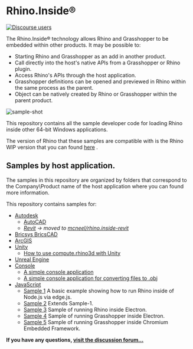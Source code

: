 # Rhino.Inside®

[![Discourse users](https://img.shields.io/discourse/https/discourse.mcneel.com/users.svg)](https://discourse.mcneel.com/c/serengeti/inside)


The Rhino.Inside® technology allows Rhino and Grasshopper to be embedded within other products.  It may be possible to:

* Starting Rhino and Grasshopper as an add in another product.
* Call directly into the host's native APIs from a Grasshopper or Rhino plugin.
* Access Rhino's APIs through the host application.
* Grasshopper definitions can be opened and previewed in Rhino within the same process as the parent.
* Object can be natively created by Rhino or Grasshopper within the parent product.

![sample-shot](https://github.com/mcneel/rhino.inside-revit/blob/master/docs/static/images/Sample5.gif)

This repository contains all the sample developer code for loading Rhino inside other 64-bit Windows applications.

The version of Rhino that these samples are compatible with is the Rhino WIP version that you can found [here](https://www.rhino3d.com/download/rhino/wip) .

## Samples by host application.
The samples in this repository are organized by folders that correspond to the Company\Product name of the host application where you can found more information.

This repository contains samples for:
- [Autodesk](Autodesk)
   - [AutoCAD](Autodesk/AutoCAD)
   - _[Revit](Autodesk/Revit) → moved to [mcneel/rhino.inside-revit](https://github.com/mcneel/rhino.inside-revit)_
- [Bricsys BricsCAD](https://github.com/Bricsys/rhino.inside-bricscad)
- [ArcGIS](https://github.com/nicoazel/ArcRhino)
- [Unity](Unity)
   - [How to use compute.rhino3d with Unity](https://youtu.be/zUbm83ynn0Q)
- [Unreal Engine](Epic%20Games/UE)
- [Console](ConsoleApps)
   - [A simple console application](ConsoleApps/HelloWorld)
   - [A simple console application for converting files to .obj](ConsoleApps/Convert)
- [JavaScript](JavaScript)
   - [Sample 1](JavaScript/Sample-1) A basic example showing how to run Rhino inside of Node.js via edge.js.
   - [Sample 2](JavaScript/Sample-2) Extends Sample-1.
   - [Sample 3](JavaScript/Sample-3) Sample of running Rhino inside Electron.
   - [Sample 4](JavaScript/Sample-4) Sample of running Grasshopper inside Electron.
   - [Sample 5](JavaScript/Sample-5) Sample of running Grasshopper inside Chromium Embedded Framework.

**If you have any questions, [visit the discussion forum...](https://discourse.mcneel.com/c/serengeti/inside)**
